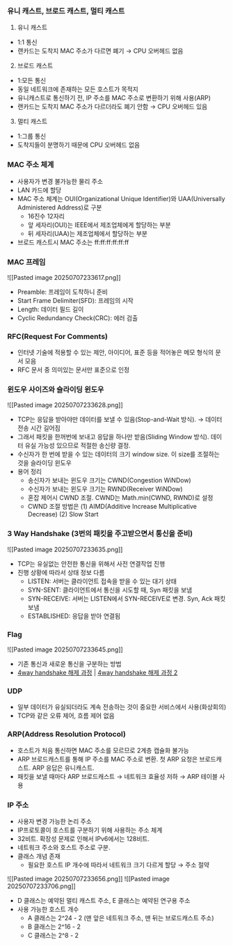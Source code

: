 ### 유니 캐스트, 브로드 캐스트, 멀티 캐스트

1. 유니 캐스트
- 1:1 통신
- 랜카드는 도착지 MAC 주소가 다르면 폐기 → CPU 오버헤드 없음

2. 브로드 캐스트
- 1:모든 통신
- 동일 네트워크에 존재하는 모든 호스트가 목적지
- 유니캐스트로 통신하기 전, IP 주소를 MAC 주소로 변환하기 위해 사용(ARP)
- 랜카드는 도착지 MAC 주소가 다르더라도 폐기 안함 → CPU 오버헤드 있음

3. 멀티 캐스트
- 1:그룹 통신
- 도착지들이 분명하기 때문에 CPU 오버헤드 없음

### MAC 주소 체계

- 사용자가 변경 불가능한 물리 주소
- LAN 카드에 할당
- MAC 주소 체계는 OUI(Organizational Unique Identifier)와 UAA(Universally Administered Address)로 구분
    - 16진수 12자리
    - 앞 세자리(OUI)는 IEEE에서 제조업체에게 할당하는 부분
    - 뒤 세자리(UAA)는 제조업체에서 할당하는 부분
- 브로드 캐스트시 MAC 주소는 ff:ff:ff:ff:ff:ff

### MAC 프레임

![[Pasted image 20250707233617.png]]

- Preamble: 프레임이 도착하니 준비
- Start Frame Delimiter(SFD): 프레임의 시작
- Length: 데이터 필드 길이
- Cyclic Redundancy Check(CRC): 에러 검출

### RFC(Request For Comments)

- 인터넷 기술에 적용할 수 있는 제안, 아이디어, 표준 등을 적어놓은 메모 형식의 문서 모음
- RFC 문서 중 의미있는 문서만 표준으로 인정

### 윈도우 사이즈와 슬라이딩 윈도우

![[Pasted image 20250707233628.png]]

- TCP는 응답을 받아야만 데이터를 보낼 수 있음(Stop-and-Wait 방식). → 데이터 전송 시간 길어짐
- 그래서 패킷을 한꺼번에 보내고 응답을 하나만 받음(Sliding Window 방식). 데이터 유실 가능성 있으므로 적절한 송신량 결정.
- 수신자가 한 번에 받을 수 있는 데이터의 크기 window size. 이 size를 조절하는 것을 슬라이딩 윈도우
- 용어 정리
    - 송신자가 보내는 윈도우 크기는 CWND(Congestion WiNDow)
    - 수신자가 보내는 윈도우 크기는 RWND(Receiver WiNDow)
    - 혼잡 제어시 CWND 조절. CWND는 Math.min(CWND, RWND)로 설정
    - CWND 조절 방법은 (1) AIMD(Additive Increase Multiplicative Decrease) (2) Slow Start
    

### 3 Way Handshake (3번의 패킷을 주고받으면서 통신을 준비)

![[Pasted image 20250707233635.png]]

- TCP는 유실없는 안전한 통신을 위해서 사전 연결작업 진행
- 진행 상황에 따라서 상태 정보 다름
    - LISTEN: 서버는 클라이언트 접속을 받을 수 있는 대기 상태
    - SYN-SENT: 클라이언트에서 통신을 시도할 때, Syn 패킷을 보냄
    - SYN-RECEIVE: 서버는 LISTEN에서 SYN-RECEIVE로 변경. Syn, Ack 패킷 보냄
    - ESTABLISHED: 응답을 받아 연결됨

### Flag

![[Pasted image 20250707233645.png]]

- 기존 통신과 새로운 통신을 구분하는 방법
- [4way handshake 해제 과정](https://hojunking.tistory.com/107) | [4way handshake 해제 과정 2](https://bangu4.tistory.com/74)

### UDP
- 일부 데이터가 유실되더라도 계속 전송하는 것이 중요한 서비스에서 사용(화상회의)
- TCP와 같은 오류 제어, 흐름 제어 없음

### ARP(Address Resolution Protocol)

- 호스트가 처음 통신하면 MAC 주소를 모르므로 2계층 캡슐화 불가능
- ARP 브로드캐스트를 통해 IP 주소를 MAC 주소로 변환. 첫 ARP 요청은 브로드캐스트. ARP 응답은 유니캐스트.
- 패킷을 보낼 때마다 ARP 브로드캐스트 → 네트워크 효율성 저하 → ARP 테이블 사용

### IP 주소

- 사용자 변경 가능한 논리 주소
- IP프로토콜이 호스트를 구분하기 위해 사용하는 주소 체계
- 32비트. 확장성 문제로 인해서 IPv6에서는 128비트.
- 네트워크 주소와 호스트 주소로 구분.
- 클래스 개념 존재
    - 필요한 호스트 IP 개수에 따라서 네트워크 크기 다르게 할당 → 주소 절약

![[Pasted image 20250707233656.png]]
![[Pasted image 20250707233706.png]]


- D 클래스는 예약된 멀티 캐스트 주소, E 클래스는 예약된 연구용 주소
- 사용 가능한 호스트 개수
    - A 클래스는 2^24 - 2 (맨 앞은 네트워크 주소, 맨 뒤는 브로드캐스트 주소)
    - B 클래스는 2^16 - 2
    - C 클래스는 2^8 - 2